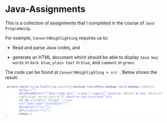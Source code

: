 # Java-Assignments

This is a collection of assignments that I completed in the course of `Java Programming`.

For example, `ConvertNHighlighting` requires us to:

- Read and parse Java codes, and

- generate an HTML document which should be able to display `Java key words` in `dark blue`, `plain text` in `blue`, and `comment` in `green`.

The code can be found at `ConvertNHighlighting > src `. Below shows the result:

![ConvertNHighlighting](/Asset/output.png)
